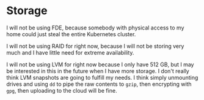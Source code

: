 # Storage

I will not be using FDE, because somebody with physical access to my home could
just steal the entire Kubernetes cluster.

I will not be using RAID for right now, because I will not be storing very much
and I have little need for extreme availability.

I will not be using LVM for right now because I only have 512 GB, but I may be
interested in this in the future when I have more storage. I don't really think
LVM snapshots are going to fulfill my needs. I think simply unmounting drives
and using `dd` to pipe the raw contents to `gzip`, then encrypting with `gpg`,
then uploading to the cloud will be fine.
